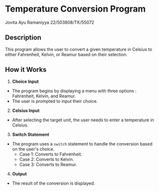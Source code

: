 # Temperature Conversion Program

Jovita Ayu Ramaniyya
22/503808/TK/55072

## Description
This program allows the user to convert a given temperature in Celsius to either Fahrenheit, Kelvin, or Reamur based on their selection.

## How it Works
1. **Choice Input**
- The program begins by displaying a menu with three options : Fahrenheit, Kelvin, and Reamur.
- The user is prompted to input their choice.
2. **Celsius Input**
- After selecting the target unit, the user needs to enter a temperature in Celsius.
3. **Switch Statement**
- The program uses a `switch` statement to handle the conversion based on the user's choice.
  - Case 1: Converts to Fahrenheit.
  - Case 2: Converts to Kelvin.
  - Case 3: Converts to Reamur.
4.  **Output**
- The result of the conversion is displayed.